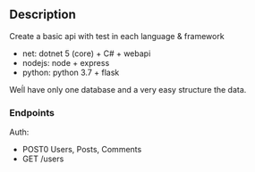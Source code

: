 ## Description

Create a basic api with test in each language & framework
- net: dotnet 5 (core) + C# + webapi
- nodejs: node + express
- python: python 3.7 + flask

Weĺl have only one database and a very easy structure the data.

### Endpoints
Auth:
- POST0
Users, Posts, Comments
- GET /users

